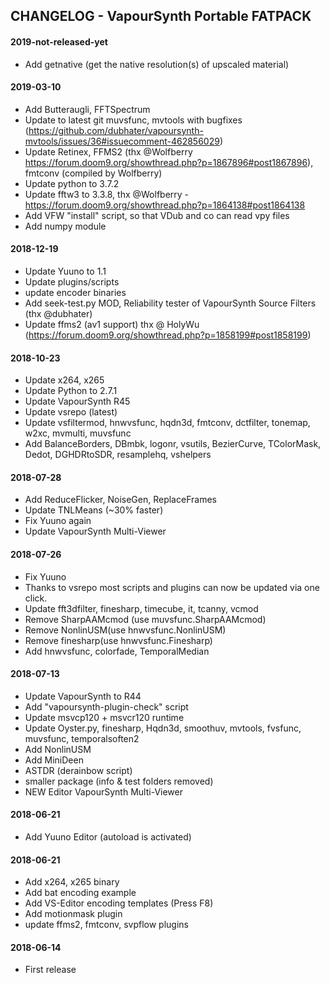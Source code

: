 ## CHANGELOG - VapourSynth Portable FATPACK 

#### 2019-not-released-yet
- Add getnative (get the native resolution(s) of upscaled material)

#### 2019-03-10
- Add Butteraugli, FFTSpectrum
- Update to latest git muvsfunc, mvtools with bugfixes (https://github.com/dubhater/vapoursynth-mvtools/issues/36#issuecomment-462856029)
- Update Retinex, FFMS2 (thx @Wolfberry https://forum.doom9.org/showthread.php?p=1867896#post1867896), fmtconv (compiled by Wolfberry)
- Update python to 3.7.2
- Update fftw3 to 3.3.8, thx @Wolfberry - https://forum.doom9.org/showthread.php?p=1864138#post1864138
- Add VFW "install" script, so that VDub and co can read vpy files
- Add numpy module

#### 2018-12-19
- Update Yuuno to 1.1
- Update plugins/scripts
- update encoder binaries
- Add seek-test.py MOD, Reliability tester of VapourSynth Source Filters (thx @dubhater)
- Update ffms2 (av1 support) thx @ HolyWu (https://forum.doom9.org/showthread.php?p=1858199#post1858199)

#### 2018-10-23
- Update x264, x265
- Update Python to 2.7.1
- Update VapourSynth R45
- Update vsrepo (latest)
- Update vsfiltermod, hnwvsfunc, hqdn3d, fmtconv, dctfilter, tonemap, w2xc, mvmulti, muvsfunc
- Add BalanceBorders, DBmbk, logonr, vsutils, BezierCurve, TColorMask, Dedot, DGHDRtoSDR, resamplehq, vshelpers

#### 2018-07-28
- Add ReduceFlicker, NoiseGen, ReplaceFrames
- Update TNLMeans (~30% faster)
- Fix Yuuno again
- Update VapourSynth Multi-Viewer

#### 2018-07-26
- Fix Yuuno
- Thanks to vsrepo most scripts and plugins can now be updated via one click. 
- Update fft3dfilter, finesharp, timecube, it, tcanny, vcmod
- Remove SharpAAMcmod (use muvsfunc.SharpAAMcmod)
- Remove NonlinUSM(use hnwvsfunc.NonlinUSM)
- Remove finesharp(use hnwvsfunc.Finesharp)
- Add hnwvsfunc, colorfade, TemporalMedian

#### 2018-07-13
- Update VapourSynth to R44
- Add "vapoursynth-plugin-check" script
- Update msvcp120 + msvcr120 runtime
- Update Oyster.py, finesharp, Hqdn3d, smoothuv, mvtools, fvsfunc, muvsfunc, temporalsoften2
- Add NonlinUSM
- Add MiniDeen
- ASTDR (derainbow script)
- smaller package (info & test folders removed)
- NEW Editor VapourSynth Multi-Viewer

#### 2018-06-21
- Add Yuuno Editor (autoload is activated)

#### 2018-06-21
- Add x264, x265 binary
- Add bat encoding example
- Add VS-Editor encoding templates (Press F8)
- Add motionmask plugin
- update ffms2, fmtconv, svpflow plugins

#### 2018-06-14
- First release
